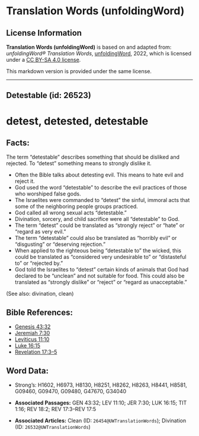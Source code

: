 # Translation Words (unfoldingWord)

## License Information

**Translation Words (unfoldingWord)** is based on and adapted from: _unfoldingWord® Translation Words_, [unfoldingWord](https://unfoldingword.org/utw), 2022, which is licensed under a [CC BY-SA 4.0 license](https://creativecommons.org/licenses/by-sa/4.0/legalcode.en).

This markdown version is provided under the same license.



--------------------------------

## Detestable (id: 26523)

detest, detested, detestable
============================

Facts:
------

The term “detestable” describes something that should be disliked and rejected. To “detest” something means to strongly dislike it.

* Often the Bible talks about detesting evil. This means to hate evil and reject it.
* God used the word “detestable” to describe the evil practices of those who worshiped false gods.
* The Israelites were commanded to “detest” the sinful, immoral acts that some of the neighboring people groups practiced.
* God called all wrong sexual acts “detestable.”
* Divination, sorcery, and child sacrifice were all “detestable” to God.
* The term “detest” could be translated as “strongly reject” or “hate” or “regard as very evil.”
* The term “detestable” could also be translated as “horribly evil” or “disgusting” or “deserving rejection.”
* When applied to the righteous being “detestable to” the wicked, this could be translated as “considered very undesirable to” or “distasteful to” or “rejected by.”
* God told the Israelites to “detest” certain kinds of animals that God had declared to be “unclean” and not suitable for food. This could also be translated as “strongly dislike” or “reject” or “regard as unacceptable.”

(See also: divination, clean)

Bible References:
-----------------

* [Genesis 43:32](https://ref.ly/Gen43:32)
* [Jeremiah 7:30](https://ref.ly/Jer7:30)
* [Leviticus 11:10](https://ref.ly/Lev11:10)
* [Luke 16:15](https://ref.ly/Luke16:15)
* [Revelation 17:3–5](https://ref.ly/Rev17:3-Rev17:5)

Word Data:
----------

* Strong’s: H1602, H6973, H8130, H8251, H8262, H8263, H8441, H8581, G09460, G09470, G09480, G47670, G34040

* **Associated Passages:** GEN 43:32; LEV 11:10; JER 7:30; LUK 16:15; TIT 1:16; REV 18:2; REV 17:3–REV 17:5
* **Associated Articles:** Clean (ID: `26454@UWTranslationWords`); Divination (ID: `26532@UWTranslationWords`)

